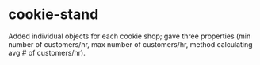 # cookie-stand

Added individual objects for each cookie shop; gave three properties (min number of customers/hr, max number of customers/hr, method calculating avg # of customers/hr).
